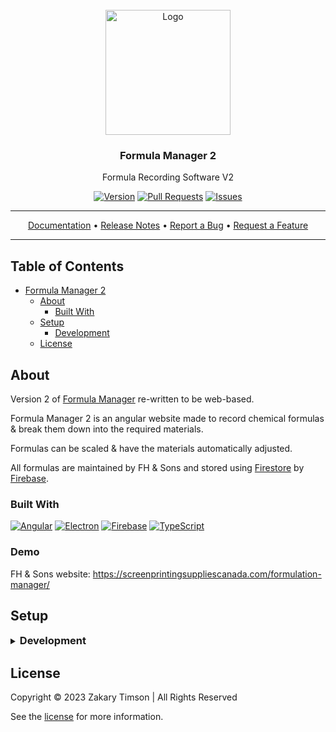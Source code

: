 <!-- Header -->
<div id="top" align="center">
  <br />

  <!-- Logo -->
  <img src="./src/assets/img/logo.png" alt="Logo" width="200" height="200">

  <!-- Title -->
### Formula Manager 2

  <!-- Description -->
Formula Recording Software V2

  <!-- Repo badges -->
[![Version](https://img.shields.io/badge/dynamic/json.svg?label=Version&style=for-the-badge&url=https://git.zakscode.com/api/v1/repos/fhsons/formula-manager-2/tags%3Ftoken%3D35a3bf73a216782a7435f86117412bcb9784b716&query=$[0].name)](https://git.zakscode.com/fhsons/formula-manager-2/tags)
[![Pull Requests](https://img.shields.io/badge/dynamic/json.svg?label=Pull%20Requests&style=for-the-badge&url=https://git.zakscode.com/api/v1/repos/fhsons/formula-manager-2%3Ftoken%3D35a3bf73a216782a7435f86117412bcb9784b716&query=open_pr_counter)](https://git.zakscode.com/fhsons/formula-manager-2/pulls)
[![Issues](https://img.shields.io/badge/dynamic/json.svg?label=Issues&style=for-the-badge&url=https://git.zakscode.com/api/v1/repos/fhsons/formula-manager-2%3Ftoken%3D35a3bf73a216782a7435f86117412bcb9784b716&query=open_issues_count)](https://git.zakscode.com/fhsons/formula-manager-2/issues)

  <!-- Links -->

  ---
  <div>
    <a href="https://git.zakscode.com/fhsons/formula-manager-2/wiki" target="_blank">Documentation</a>
    • <a href="https://git.zakscode.com/fhsons/formula-manager-2/releases" target="_blank">Release Notes</a>
    • <a href="https://git.zakscode.com/fhsons/formula-manager-2/issues/new?template=.github%2fissue_template%2fbug.md" target="_blank">Report a Bug</a>
    • <a href="https://git.zakscode.com/fhsons/formula-manager-2/issues/new?template=.github%2fissue_template%2fenhancement.md" target="_blank">Request a Feature</a>
  </div>

  ---
</div>

## Table of Contents
- [Formula Manager 2](#top)
	- [About](#about)
		- [Built With](#built-with)
	- [Setup](#setup)
		- [Development](#development)
	- [License](#license)

## About

Version 2 of [Formula Manager](https://git.zakscode.com/fhsons/formula-manager) re-written to be web-based.

Formula Manager 2 is an angular website made to record chemical formulas & break them down into the required materials.

Formulas can be scaled & have the materials automatically adjusted.

All formulas are maintained by FH & Sons and stored using [Firestore](https://firebase.google.com/docs/firestore) by [Firebase](https://firebase.google.com/).

### Built With
[![Angular](https://img.shields.io/badge/Angular-DD0031?style=for-the-badge&logo=angular)](https://angular.io/)
[![Electron](https://img.shields.io/badge/Electron-47848F?style=for-the-badge&logo=electron&logoColor=white)](https://www.electronjs.org/)
[![Firebase](https://img.shields.io/badge/Firebase-FFFFFF?style=for-the-badge&logo=firebase)](https://firebase.google.com/)
[![TypeScript](https://img.shields.io/badge/TypeScript-3178C6?style=for-the-badge&logo=typescript&logoColor=white)](https://typescriptlang.org/)

### Demo
FH & Sons website: https://screenprintingsuppliescanada.com/formulation-manager/

## Setup

<details>
<summary>
  <h3 id="development" style="display: inline">
    Development
  </h3>
</summary>

#### Prerequisites
- [Node.js](https://nodejs.org/en/download)

#### Instructions
1. Install the dependencies: `npm install`
2. Start the Angular server: `npm run start`
3. Open [http://localhost:4200](http://localhost:4200)

</details>

## License
Copyright © 2023 Zakary Timson | All Rights Reserved

See the [license](./LICENSE) for more information.
